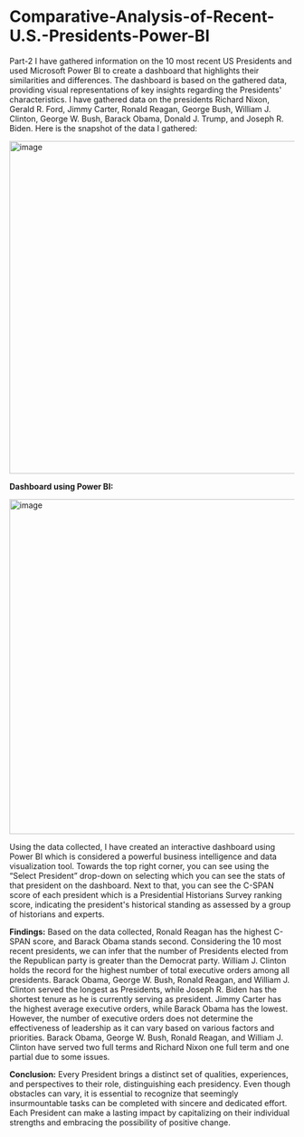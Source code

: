 # Comparative-Analysis-of-Recent-U.S.-Presidents-Power-BI

Part-2
I have gathered information on the 10 most recent US Presidents and used Microsoft Power BI to
create a dashboard that highlights their similarities and differences. The dashboard is based on
the gathered data, providing visual representations of key insights regarding the Presidents'
characteristics. I have gathered data on the presidents Richard Nixon, Gerald R. Ford, Jimmy
Carter, Ronald Reagan, George Bush, William J. Clinton, George W. Bush, Barack Obama,
Donald J. Trump, and Joseph R. Biden. Here is the snapshot of the data I gathered:

<img width="588" alt="image" src="https://github.com/ukala19/Comparative-Analysis-of-Recent-U.S.-Presidents-Power-BI/assets/123114008/69331215-a31b-4a9a-a943-fcd83ca0e328">

**Dashboard using Power BI:**

<img width="592" alt="image" src="https://github.com/ukala19/Comparative-Analysis-of-Recent-U.S.-Presidents-Power-BI/assets/123114008/9478f227-3abf-48a7-b900-ea9b6efe7611">

Using the data collected, I have created an interactive dashboard using Power BI which is considered a powerful business intelligence and data visualization tool.
Towards the top right corner, you can see using the “Select President” drop-down on selecting which you can see the stats of that president on the dashboard. Next to that, you can see the C-SPAN score of each president which is a Presidential Historians Survey ranking score, indicating the president's historical standing as assessed by a group of historians and experts.

**Findings:**
Based on the data collected, Ronald Reagan has the highest C-SPAN score, and Barack Obama stands second.
Considering the 10 most recent presidents, we can infer that the number of Presidents elected from the Republican party is greater than the Democrat party.
William J. Clinton holds the record for the highest number of total executive orders among all presidents.
Barack Obama, George W. Bush, Ronald Reagan, and William J. Clinton served the longest as Presidents, while Joseph R. Biden has the shortest tenure as he is currently serving as president.
Jimmy Carter has the highest average executive orders, while Barack Obama has the lowest. However, the number of executive orders does not determine the effectiveness of leadership as it can vary based on various factors and priorities.
Barack Obama, George W. Bush, Ronald Reagan, and William J. Clinton have served two full terms and Richard Nixon one full term and one partial due to some issues.

**Conclusion:**
Every President brings a distinct set of qualities, experiences, and perspectives to their role, distinguishing each presidency. Even though obstacles can vary, it is essential to recognize that seemingly insurmountable tasks can be completed with sincere and dedicated effort. Each President can make a lasting impact by capitalizing on their individual strengths and embracing the possibility of positive change.
